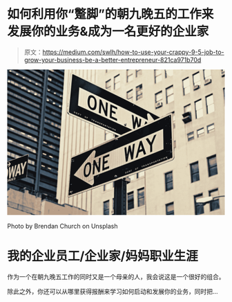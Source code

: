 # 如何利用你“蹩脚”的朝九晚五的工作来发展你的业务&成为一名更好的企业家

> 原文：<https://medium.com/swlh/how-to-use-your-crappy-9-5-job-to-grow-your-business-be-a-better-entrepreneur-821ca971b70d>

![](img/8759c01f95665b9d3898631b573f7bd6.png)

Photo by Brendan Church on Unsplash

# 我的企业员工/企业家/妈妈职业生涯

作为一个在朝九晚五工作的同时又是一个母亲的人，我会说这是一个很好的组合。

除此之外，你还可以从哪里获得报酬来学习如何启动和发展你的业务，同时把…